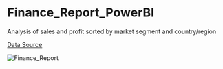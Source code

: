 # Finance_Report_PowerBI
Analysis of sales and profit  sorted by market segment and country/region

[Data Source](https://learn.microsoft.com/en-us/power-bi/create-reports/sample-financial-download)


![Finance_Report](https://github.com/BusraArlier/FinanceReport-PowerBI/assets/147072169/5b857ed1-8bda-4c1a-8e31-793115b7a9ca)


